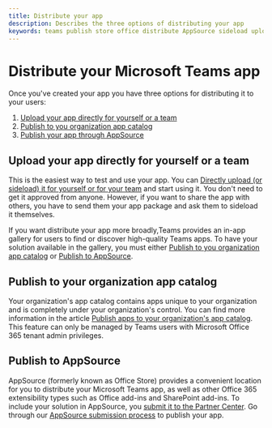 ```yaml
---
title: Distribute your app
description: Describes the three options of distributing your app
keywords: teams publish store office distribute AppSource sideload upload app
---
```

# Distribute your Microsoft Teams app

Once you've created your app you have three options for distributing it to your users:

1. [Upload your app directly for yourself or a team](#upload-your-app-directly-for-yourself-or-a-team)
2. [Publish to you organization app catalog](#publish-to-your-organization-app-catalog)
3. [Publish your app through AppSource](#publish-to-appsource)

## Upload your app directly for yourself or a team

This is the easiest way to test and use your app. You can [Directly upload (or sideload) it for yourself or for your team](../../apps-upload.md) and start using it. You don't need to get it approved from anyone. However, if you want to share the app with others, you have to send them your app package and ask them to sideload it themselves. 

If you want distribute your app more broadly,Teams provides an in-app gallery for users to find or discover high-quality Teams apps. To have your solution available in the gallery, you must either [Publish to you organization app catalog](#publish-to-your-organization-app-catalog) or [Publish to AppSource](../publish.md).

## Publish to your organization app catalog

Your organization's app catalog contains apps unique to your organization and is completely under your organization's control. You can find more information in the article [Publish apps to your organization's app catalog](/microsoftteams/tenant-apps-catalog-teams). This feature can only be managed by Teams users with Microsoft Office 365 tenant admin privileges.

## Publish to AppSource

AppSource (formerly known as Office Store) provides a convenient location for you to distribute your Microsoft Teams app, as well as other Office 365 extensibility types such as Office add-ins and SharePoint add-ins. To include your solution in AppSource, you [submit it to the Partner Center](/office/dev/store/use-partner-center-to-submit-to-appsource).
Go through our [AppSource submission process](./appsource/publish.md) to publish your app.
